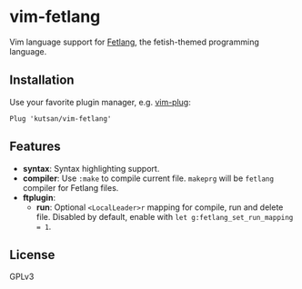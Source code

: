 # vim-fetlang

Vim language support for [Fetlang](https://github.com/Property404/fetlang), the fetish-themed programming language.

## Installation

Use your favorite plugin manager, e.g. [vim-plug](https://github.com/junegunn/vim-plug):

```vim
Plug 'kutsan/vim-fetlang'
```

## Features

- **syntax**: Syntax highlighting support.
- **compiler**: Use `:make` to compile current file. `makeprg` will be `fetlang` compiler for Fetlang files.
- **ftplugin**:
	- **run**: Optional `<LocalLeader>r` mapping for compile, run and delete file. Disabled by default, enable with `let g:fetlang_set_run_mapping = 1`.

## License

GPLv3
